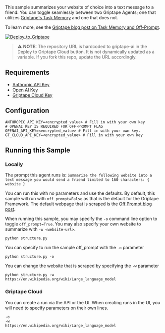 This sample summarizes your website of choice into a text message to a friend. You can toggle seamlessly between two Griptape Agents; one that utilizes [Griptape's Task Memory](https://docs.griptape.ai/latest/griptape-framework/structures/task-memory/) and one that does not. 

To learn more, see the [Griptape blog post on Task Memory and Off-Prompt](https://www.griptape.ai/blog/the-power-of-task-memory-and-off-prompt-tm).

[![Deploy_to_Griptape](https://github.com/griptape-ai/griptape-cloud/assets/2302515/4fd57873-5c93-44a8-8fa3-ac1bf7d73bcc)](https://cloud.griptape.ai/structures/create?sample-name=griptape-off-prompt&type=sample&env-var=ANTHROPIC_API_KEY&env-var=OPENAI_API_KEY&env-var=GT_CLOUD_API_KEY)

> ⚠️ **NOTE:** The repository URL is hardcoded to griptape-ai in the Deploy to Griptape Cloud button. It is not dynamically updated as a variable. If you fork this repo, update the URL accordingly. 
> 
## Requirements

- [Anthropic API Key](https://console.anthropic.com/settings/keys)
- [Open AI Key](https://platform.openai.com/api-keys)
- [Griptape Cloud Key](https://cloud.griptape.ai/configuration/api-keys)

## Configuration

```
ANTHROPIC_API_KEY=<encrypted_value> # Fill in with your own key
# OPENAI KEY IS REQUIRED FOR OFF-PROMPT FLAG
OPENAI_API_KEY=<encrypted_value> # Fill in with your own key. 
GT_CLOUD_API_KEY=<encrypted_value> # Fill in with your own key
```

## Running this Sample

### Locally

The prompt this agent runs is: `Summarize the following website into a text message you would send a friend limited to 160 characters: { website }`

You can run this with no parameters and use the defaults. By default, this sample will run with `off_prompt=False` as that is the default for the Griptape Framework. The default webpage that is scraped is the [Off Prompt blog post](https://www.griptape.ai/blog/the-power-of-task-memory-and-off-prompt-tm).

When running this sample, you may specify the `-o` command line option to toggle `off_prompt=True`. You may also specify your own website to summarize with `-w <website-url>`.

```
python structure.py
```

You can specify to run the sample off_prompt with the `-o` parameter
```
python structure.py -o
```

You can change the website that is scraped by specifying the `-w` parameter
```
python structure.py -w https://en.wikipedia.org/wiki/Large_language_model
```

### Griptape Cloud

You can create a run via the API or the UI. When creating runs in the UI, you will need to specify parameters on their own lines.

```
-o
-w
https://en.wikipedia.org/wiki/Large_language_model
```
